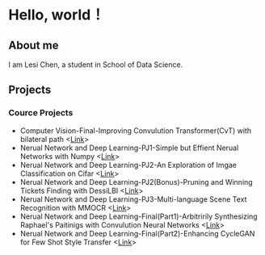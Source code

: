 # Hello, world！

## About me

I am Lesi Chen, a student in School of Data Science.

## Projects

### Cource Projects

* Computer Vision-Final-Improving Convulution Transformer(CvT) with bilateral path <[Link](https://github.com/TrueNobility303/bilateral-covolution-vision-transformer)>
* Nerual Network and Deep Learning-PJ1-Simple but Effient Nerual Networks with Numpy <[Link](https://github.com/TrueNobility303/numpy-neural-networks)>
* Nerual Network and Deep Learning-PJ2-An Exploration of Imgae Classification on Cifar <[Link](https://github.com/TrueNobility303/image-classification-CIFAR10)>
* Nerual Network and Deep Learning-PJ2(Bonus)-Pruning and Winning Tickets Finding with DessiLBI <[Link](https://github.com/TrueNobility303/DessiLBI)>
* Nerual Network and Deep Learning-PJ3-Multi-language Scene Text Recognition with MMOCR <[Link](https://github.com/TrueNobility303/scene-text-recognition)>
* Nerual Network and Deep Learning-Final(Part1)-Arbitririly Synthesizing Raphael's Paitinigs with Convulution Neural Networks <[Link](https://github.com/TrueNobility303/Raphael-style-transfer-CNN)>
* Nerual Network and Deep Learning-Final(Part2)-Enhancing CycleGAN for Few Shot Style Transfer <[Link](https://github.com/TrueNobility303/Raphael-style-transfer-CycleGAN)>
